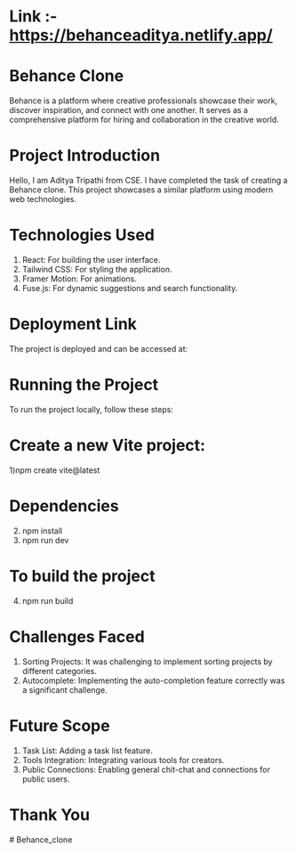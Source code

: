 # Link :- https://behanceaditya.netlify.app/

# Behance Clone

Behance is a platform where creative professionals showcase their work, discover inspiration, and connect with one another. It serves as a comprehensive platform for hiring and collaboration in the creative world.

# Project Introduction
Hello, I am Aditya Tripathi from CSE. I have completed the task of creating a Behance clone. This project showcases a similar platform using modern web technologies.

# Technologies Used
1) React: For building the user interface.
2) Tailwind CSS: For styling the application.
3) Framer Motion: For animations.
4) Fuse.js: For dynamic suggestions and search functionality.

# Deployment Link 
The project is deployed and can be accessed at: 

# Running the Project
To run the project locally, follow these steps:

# Create a new Vite project:
1)npm create vite@latest

# Dependencies
2) npm install
3) npm run dev

# To build the project
4) npm run build

# Challenges Faced
1) Sorting Projects: It was challenging to implement sorting projects by different categories.
2) Autocomplete: Implementing the auto-completion feature correctly was a significant challenge.

# Future Scope
1) Task List: Adding a task list feature.
2) Tools Integration: Integrating various tools for creators.
3) Public Connections: Enabling general chit-chat and connections for public users.

# Thank You
#   B e h a n c e _ c l o n e 
 
 
